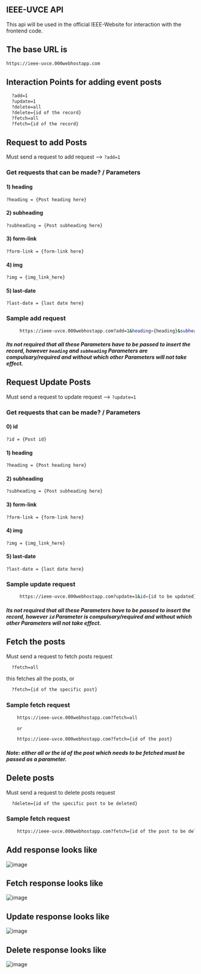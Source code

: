 
## IEEE-UVCE API

This api will be used in the official IEEE-Website for interaction with the frontend code.

## The base URL is
```bash
https://ieee-uvce.000webhostapp.com
```
## Interaction Points for adding event posts

```bash
  ?add=1
  ?update=1
  ?delete=all
  ?delete={id of the record}
  ?fetch=all
  ?fetch={id of the record}
```
## Request to add Posts
  Must send a request to add request --> `?add=1`
### Get requests that can be made? / Parameters
  #### 1) heading
    ?heading = {Post heading here}
  #### 2) subheading
    ?subheading = {Post subheading here} 
  #### 3) form-link
    ?form-link = {form-link here} 
  #### 4) img
    ?img = {img_link_here} 
  #### 5) last-date
    ?last-date = {last date here}

### Sample add request
```bash
     https://ieee-uvce.000webhostapp.com?add=1&heading={heading}&subheading={subheading}&form-link={form-link}&last-date={last-date}&img={img_url_here}
```
##### Its not required that all these Parameters have to be passed to insert the record, however `heading` and `subheading` Parameters are compulsary/required and without which other Parameters will not take effect.


## Request Update Posts
  Must send a request to update request --> `?update=1`
### Get requests that can be made? / Parameters
  #### 0) id
    ?id = {Post id}
  #### 1) heading
    ?heading = {Post heading here}
  #### 2) subheading
    ?subheading = {Post subheading here} 
  #### 3) form-link
    ?form-link = {form-link here} 
  #### 4) img
    ?img = {img_link_here} 
  #### 5) last-date
    ?last-date = {last date here}

### Sample update request
```bash
     https://ieee-uvce.000webhostapp.com?update=1&id={id to be updated}&heading={heading to be updated}&subheading={heading to be updated}&form-link={form link to be updated}&last-date={last date to be updated}&img={image url to be updated}
```
##### Its not required that all these Parameters have to be passed to insert the record, however `id` Parameter is compulsary/required and without which other Parameters will not take effect.

## Fetch the posts
  Must send a request to fetch posts request
  ```bash
    ?fetch=all
  ```
  this fetches all the posts, or
  ```bash
    ?fetch={id of the specific post}
  ```


### Sample fetch request
```bash
    https://ieee-uvce.000webhostapp.com?fetch=all

    or

    https://ieee-uvce.000webhostapp.com?fetch={id of the post}
```
##### Note: either all or the id of the post which needs to be fetched must be passed as a parameter.

## Delete posts
  Must send a request to delete posts request
  ```bash
    ?delete={id of the specific post to be deleted}
  ```


### Sample fetch request
```bash
    https://ieee-uvce.000webhostapp.com?fetch={id of the post to be deleted}
```


## Add response looks like

![image](https://github.com/hi-Kartik2004/ieee-api/assets/111000515/a6581789-e98b-42a0-abc9-d7d86a63acfc)

## Fetch response looks like
![image](https://github.com/hi-Kartik2004/ieee-api/assets/111000515/04697998-fab9-47e7-95d5-1caed3a31f54)

## Update response looks like
![image](https://github.com/hi-Kartik2004/ieee-api/assets/111000515/4ba305e9-5dfa-4e72-8f72-997500bb22fd)

## Delete response looks like
![image](https://github.com/hi-Kartik2004/ieee-api/assets/111000515/28bd434b-ad74-4888-8094-68cd185dc832)




